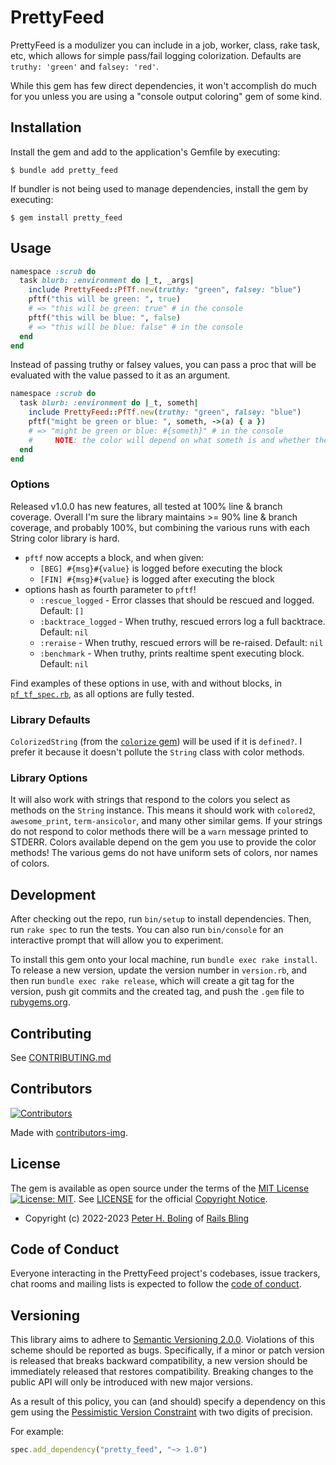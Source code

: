 # PrettyFeed

PrettyFeed is a modulizer you can include in a job, worker, class, rake task, etc, which allows for simple pass/fail logging colorization.  Defaults are `truthy: 'green'` and `falsey: 'red'`.

While this gem has few direct dependencies, it won't accomplish do much for you unless you are using a "console output coloring" gem of some kind.

## Installation

Install the gem and add to the application's Gemfile by executing:

    $ bundle add pretty_feed

If bundler is not being used to manage dependencies, install the gem by executing:

    $ gem install pretty_feed

## Usage

```ruby
namespace :scrub do
  task blurb: :environment do |_t, _args|
    include PrettyFeed::PfTf.new(truthy: "green", falsey: "blue")
    pftf("this will be green: ", true)
    # => "this will be green: true" # in the console
    pftf("this will be blue: ", false)
    # => "this will be blue: false" # in the console
  end
end
```

Instead of passing truthy or falsey values, you can pass a proc that will be evaluated with the value passed to it as an argument.

```ruby
namespace :scrub do
  task blurb: :environment do |_t, someth|
    include PrettyFeed::PfTf.new(truthy: "green", falsey: "blue")
    pftf("might be green or blue: ", someth, ->(a) { a })
    # => "might be green or blue: #{someth}" # in the console
    #     NOTE: the color will depend on what someth is and whether the proc evaluates as truthy or falsey.
  end
end
```

### Options

Released v1.0.0 has new features, all tested at 100% line & branch coverage.
Overall I'm sure the library maintains >= 90% line & branch coverage, and probably 100%,
but combining the various runs with each String color library is hard.

- `pftf` now accepts a block, and when given:
    - `[BEG] #{msg}#{value}` is logged before executing the block
    - `[FIN] #{msg}#{value}` is logged after executing the block
- options hash as fourth parameter to `pftf`!
    - `:rescue_logged` - Error classes that should be rescued and logged. Default: `[]`
    - `:backtrace_logged` - When truthy, rescued errors log a full backtrace. Default: `nil`
    - `:reraise` - When truthy, rescued errors will be re-raised. Default: `nil`
    - `:benchmark` - When truthy, prints realtime spent executing block. Default: `nil`

Find examples of these options in use, with and without blocks,
in [`pf_tf_spec.rb`](/spec/pretty_feed/pf_tf_spec.rb), as all options are fully tested.

### Library Defaults

`ColorizedString` (from the [`colorize` gem](https://github.com/fazibear/colorize)) will be used if it is `defined?`.  I prefer it because it doesn't pollute the `String` class with color methods.

### Library Options

It will also work with strings that respond to the colors you select as methods on the `String` instance.  This means it should work with `colored2`, `awesome_print`, `term-ansicolor`, and many other similar gems.  If your strings do not respond to color methods there will be a `warn` message printed to STDERR.  Colors available depend on the gem you use to provide the color methods!  The various gems do not have uniform sets of colors, nor names of colors.

## Development

After checking out the repo, run `bin/setup` to install dependencies. Then, run `rake spec` to run the tests. You can also run `bin/console` for an interactive prompt that will allow you to experiment.

To install this gem onto your local machine, run `bundle exec rake install`. To release a new version, update the version number in `version.rb`, and then run `bundle exec rake release`, which will create a git tag for the version, push git commits and the created tag, and push the `.gem` file to [rubygems.org](https://rubygems.org).

## Contributing

See [CONTRIBUTING.md][contributing]

## Contributors

[![Contributors](https://contrib.rocks/image?repo=pboling/pretty_feed)]("https://github.com/pboling/pretty_feed/graphs/contributors")

Made with [contributors-img](https://contrib.rocks).

## License

The gem is available as open source under the terms of
the [MIT License][license] [![License: MIT](https://img.shields.io/badge/License-MIT-green.svg)][license-ref].
See [LICENSE][license] for the official [Copyright Notice][copyright-notice-explainer].

* Copyright (c) 2022-2023 [Peter H. Boling][peterboling] of [Rails Bling][railsbling]

[copyright-notice-explainer]: https://opensource.stackexchange.com/questions/5778/why-do-licenses-such-as-the-mit-license-specify-a-single-year

## Code of Conduct

Everyone interacting in the PrettyFeed project's codebases, issue trackers, chat rooms and mailing lists is expected to follow the [code of conduct](https://github.com/pboling/pretty_feed/blob/main/CODE_OF_CONDUCT.md).

## Versioning

This library aims to adhere to [Semantic Versioning 2.0.0][semver]. Violations of this scheme should be reported as
bugs. Specifically, if a minor or patch version is released that breaks backward compatibility, a new version should be
immediately released that restores compatibility. Breaking changes to the public API will only be introduced with new
major versions.

As a result of this policy, you can (and should) specify a dependency on this gem using
the [Pessimistic Version Constraint][pvc] with two digits of precision.

For example:

```ruby
spec.add_dependency("pretty_feed", "~> 1.0")
```

[copyright-notice-explainer]: https://opensource.stackexchange.com/questions/5778/why-do-licenses-such-as-the-mit-license-specify-a-single-year

[gh_discussions]: https://github.com/pboling/pretty_feed/discussions

[conduct]: https://github.com/pboling/pretty_feed/blob/main/CODE_OF_CONDUCT.md

[contributing]: https://github.com/pboling/pretty_feed/blob/main/CONTRIBUTING.md

[security]: https://github.com/pboling/pretty_feed/blob/main/SECURITY.md

[license]: https://github.com/pboling/pretty_feed/blob/main/LICENSE.txt

[license-ref]: https://opensource.org/licenses/MIT

[semver]: http://semver.org/

[pvc]: http://guides.rubygems.org/patterns/#pessimistic-version-constraint

[railsbling]: http://www.railsbling.com

[peterboling]: http://www.peterboling.com

[aboutme]: https://about.me/peter.boling

[angelme]: https://angel.co/peter-boling

[coderme]:http://coderwall.com/pboling

[followme-img]: https://img.shields.io/twitter/follow/galtzo.svg?style=social&label=Follow

[tweetme]: http://twitter.com/galtzo

[politicme]: https://nationalprogressiveparty.org

[documentation]: https://rubydoc.info/github/pboling/pretty_feed/main

[source]: https://github.com/pboling/pretty_feed/

[actions]: https://github.com/pboling/pretty_feed/actions

[issues]: https://github.com/pboling/pretty_feed/issues

[climate_maintainability]: https://codeclimate.com/github/pboling/pretty_feed/maintainability

[climate_coverage]: https://codeclimate.com/github/pboling/pretty_feed/test_coverage

[codecov_coverage]: https://codecov.io/gh/pboling/pretty_feed

[code_triage]: https://www.codetriage.com/pboling/pretty_feed

[blogpage]: http://www.railsbling.com/tags/pretty_feed/

[rubygems]: https://rubygems.org/gems/pretty_feed

[chat]: https://gitter.im/pboling/pretty_feed?utm_source=badge&utm_medium=badge&utm_campaign=pr-badge&utm_content=badge

[maintenancee_policy]: https://guides.rubyonrails.org/maintenance_policy.html#security-issues

[liberapay_donate]: https://liberapay.com/pboling/donate

[gh_sponsors]: https://github.com/sponsors/pboling
